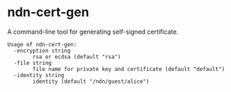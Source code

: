 # ndn-cert-gen

A command-line tool for generating self-signed certificate.

```
Usage of ndn-cert-gen:
  -encryption string
    	rsa or ecdsa (default "rsa")
  -file string
    	file name for private key and certificate (default "default")
  -identity string
    	identity (default "/ndn/guest/alice")
```
